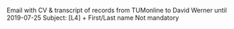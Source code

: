 Email with CV & transcript of records from TUMonline to David Werner
until 2019-07-25
Subject: [L4] + First/Last name
Not mandatory
